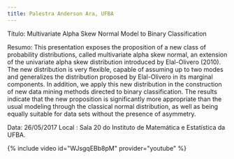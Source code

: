 ```yaml
---
title: Palestra Anderson Ara, UFBA
---
```


Título:  Multivariate Alpha Skew Normal Model to Binary Classification

Resumo: This presentation exposes the proposition of a new class of probability distributions, called multivariate alpha skew normal, an extension of the univariate alpha skew distribution introduced by Elal-Olivero (2010). The new distribution is very flexible, capable of assuming up to two modes and generalizes the distribution proposed by Elal-Olivero in its marginal components. In addition, we apply this new distribution in the construction of new data mining methods directed to binary classification. The results indicate that the new proposition is significantly more appropriate than the usual modeling through the classical normal distribution, as well as being equally suitable for data sets without the presence of asymmetry.

Data: 26/05/2017
Local : Sala 20 do Instituto de Matemática e Estatística da UFBA.

{% include video id="WJsgqEBb8pM" provider="youtube" %}



